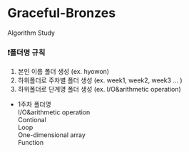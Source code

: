 # Graceful-Bronzes
Algorithm Study

### ❗폴더명 규칙
1. 본인 이름 폴더 생성 (ex. hyowon)
2. 하위폴더로 주차별 폴더 생성 (ex. week1, week2, week3 ... )
3. 하위폴더로 단계명 폴더 생성 (ex. I/O&arithmetic operation)
* 1주차 폴더명  
I/O&arithmetic operation  
Contional  
Loop  
One-dimensional array  
Function  
